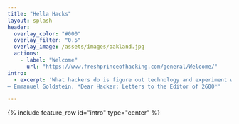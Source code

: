 ```yaml
---
title: "Hella Hacks"
layout: splash
header:
  overlay_color: "#000"
  overlay_filter: "0.5"
  overlay_image: /assets/images/oakland.jpg
  actions:
    - label: "Welcome"
      url: "https://www.freshprinceofhacking.com/general/Welcome/"
intro: 
  - excerpt: 'What hackers do is figure out technology and experiment with it in ways many people never imagined. They also have a strong desire to share this information with others and to explain it to people whose only qualification may be the desire to learn.<br>
― Emmanuel Goldstein, *Dear Hacker: Letters to the Editor of 2600*'

---
```


{% include feature_row id="intro" type="center" %}

